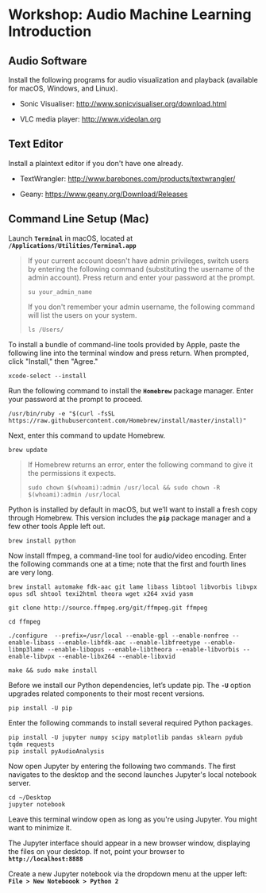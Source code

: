 # Workshop: Audio Machine Learning Introduction

## Audio Software

Install the following programs for audio visualization and playback (available for macOS, Windows, and Linux).

- Sonic Visualiser: http://www.sonicvisualiser.org/download.html

- VLC media player: http://www.videolan.org


## Text Editor

Install a plaintext editor if you don't have one already.

- TextWrangler: http://www.barebones.com/products/textwrangler/

- Geany: https://www.geany.org/Download/Releases


## Command Line Setup (Mac)

Launch **`Terminal`** in macOS, located at **`/Applications/Utilities/Terminal.app`**

> If your current account doesn't have admin privileges, switch users by entering the following command (substituting the username of the admin account). Press return and enter your password at the prompt.
>
>    `su your_admin_name`
>
> If you don't remember your admin username, the following command will list the users on your system.
>
>    `ls /Users/`

To install a bundle of command-line tools provided by Apple, paste the following line into the terminal window and press return. When prompted, click "Install," then "Agree."

    xcode-select --install

Run the following command to install the **`Homebrew`** package manager. Enter your password at the prompt to proceed.

    /usr/bin/ruby -e "$(curl -fsSL https://raw.githubusercontent.com/Homebrew/install/master/install)"

Next, enter this command to update Homebrew.

    brew update

> If Homebrew returns an error, enter the following command to give it the permissions it expects.
>
>    `sudo chown $(whoami):admin /usr/local && sudo chown -R $(whoami):admin /usr/local`

Python is installed by default in macOS, but we’ll want to install a fresh copy through Homebrew. This version includes the **`pip`** package manager and a few other tools Apple left out.

    brew install python

Now install ffmpeg, a command-line tool for audio/video encoding. Enter the following commands one at a time; note that the first and fourth lines are very long.

```
brew install automake fdk-aac git lame libass libtool libvorbis libvpx opus sdl shtool texi2html theora wget x264 xvid yasm

git clone http://source.ffmpeg.org/git/ffmpeg.git ffmpeg

cd ffmpeg

./configure  --prefix=/usr/local --enable-gpl --enable-nonfree --enable-libass --enable-libfdk-aac --enable-libfreetype --enable-libmp3lame --enable-libopus --enable-libtheora --enable-libvorbis --enable-libvpx --enable-libx264 --enable-libxvid

make && sudo make install
```

Before we install our Python dependencies, let’s update pip. The **`-U`** option upgrades related components to their most recent versions.

    pip install -U pip

Enter the following commands to install several required Python packages.

    pip install -U jupyter numpy scipy matplotlib pandas sklearn pydub tqdm requests
    pip install pyAudioAnalysis

Now open Jupyter by entering the following two commands. The first navigates to the desktop and the second launches Jupyter's local notebook server.

    cd ~/Desktop
    jupyter notebook

Leave this terminal window open as long as you're using Jupyter. You might want to minimize it.

The Jupyter interface should appear in a new browser window, displaying the files on your desktop. If not, point your browser to **`http://localhost:8888`**

Create a new Jupyter notebook via the dropdown menu at the upper left: **`File > New Noteboook > Python 2`**
